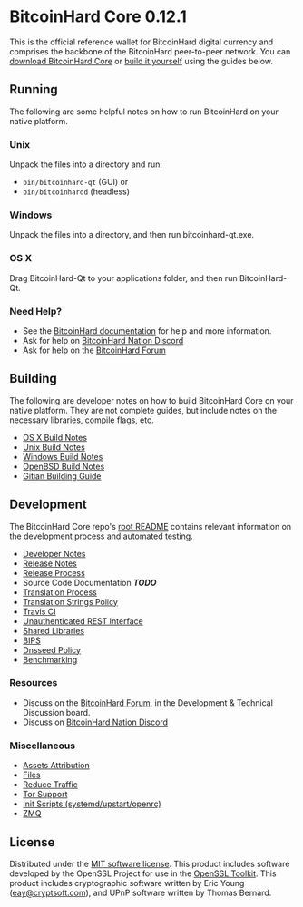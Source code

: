 BitcoinHard Core 0.12.1
=====================

This is the official reference wallet for BitcoinHard digital currency and comprises the backbone of the BitcoinHard peer-to-peer network. You can [download BitcoinHard Core](https://www.bitcoinhard.org/downloads/) or [build it yourself](#building) using the guides below.

Running
---------------------
The following are some helpful notes on how to run BitcoinHard on your native platform.

### Unix

Unpack the files into a directory and run:

- `bin/bitcoinhard-qt` (GUI) or
- `bin/bitcoinhardd` (headless)

### Windows

Unpack the files into a directory, and then run bitcoinhard-qt.exe.

### OS X

Drag BitcoinHard-Qt to your applications folder, and then run BitcoinHard-Qt.

### Need Help?

* See the [BitcoinHard documentation](https://dashpay.atlassian.net/wiki/display/DOC)
for help and more information.
* Ask for help on [BitcoinHard Nation Discord](http://bitcoinhardchat.org)
* Ask for help on the [BitcoinHard Forum](https://bitcoinhard.org/forum)

Building
---------------------
The following are developer notes on how to build BitcoinHard Core on your native platform. They are not complete guides, but include notes on the necessary libraries, compile flags, etc.

- [OS X Build Notes](build-osx.md)
- [Unix Build Notes](build-unix.md)
- [Windows Build Notes](build-windows.md)
- [OpenBSD Build Notes](build-openbsd.md)
- [Gitian Building Guide](gitian-building.md)

Development
---------------------
The BitcoinHard Core repo's [root README](/README.md) contains relevant information on the development process and automated testing.

- [Developer Notes](developer-notes.md)
- [Release Notes](release-notes.md)
- [Release Process](release-process.md)
- Source Code Documentation ***TODO***
- [Translation Process](translation_process.md)
- [Translation Strings Policy](translation_strings_policy.md)
- [Travis CI](travis-ci.md)
- [Unauthenticated REST Interface](REST-interface.md)
- [Shared Libraries](shared-libraries.md)
- [BIPS](bips.md)
- [Dnsseed Policy](dnsseed-policy.md)
- [Benchmarking](benchmarking.md)

### Resources
* Discuss on the [BitcoinHard Forum](https://bitcoinhard.org/forum), in the Development & Technical Discussion board.
* Discuss on [BitcoinHard Nation Discord](http://bitcoinhardchat.org)

### Miscellaneous
- [Assets Attribution](assets-attribution.md)
- [Files](files.md)
- [Reduce Traffic](reduce-traffic.md)
- [Tor Support](tor.md)
- [Init Scripts (systemd/upstart/openrc)](init.md)
- [ZMQ](zmq.md)

License
---------------------
Distributed under the [MIT software license](/COPYING).
This product includes software developed by the OpenSSL Project for use in the [OpenSSL Toolkit](https://www.openssl.org/). This product includes
cryptographic software written by Eric Young ([eay@cryptsoft.com](mailto:eay@cryptsoft.com)), and UPnP software written by Thomas Bernard.
